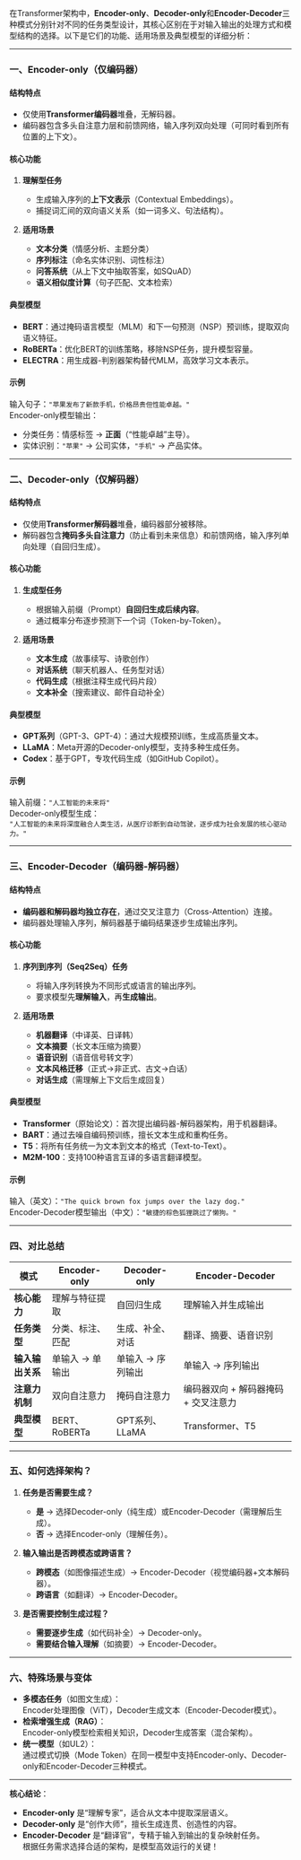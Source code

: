 在Transformer架构中，**Encoder-only**、**Decoder-only**和**Encoder-Decoder**三种模式分别针对不同的任务类型设计，其核心区别在于对输入输出的处理方式和模型结构的选择。以下是它们的功能、适用场景及典型模型的详细分析：

---

### **一、Encoder-only（仅编码器）**
#### **结构特点**
- 仅使用**Transformer编码器**堆叠，无解码器。
- 编码器包含多头自注意力层和前馈网络，输入序列双向处理（可同时看到所有位置的上下文）。

#### **核心功能**
1. **理解型任务**  
   - 生成输入序列的**上下文表示**（Contextual Embeddings）。  
   - 捕捉词汇间的双向语义关系（如一词多义、句法结构）。  

2. **适用场景**  
   - **文本分类**（情感分析、主题分类）  
   - **序列标注**（命名实体识别、词性标注）  
   - **问答系统**（从上下文中抽取答案，如SQuAD）  
   - **语义相似度计算**（句子匹配、文本检索）  

#### **典型模型**  
- **BERT**：通过掩码语言模型（MLM）和下一句预测（NSP）预训练，提取双向语义特征。  
- **RoBERTa**：优化BERT的训练策略，移除NSP任务，提升模型容量。  
- **ELECTRA**：用生成器-判别器架构替代MLM，高效学习文本表示。  

#### **示例**  
输入句子：`"苹果发布了新款手机，价格昂贵但性能卓越。"`  
Encoder-only模型输出：  
- 分类任务：情感标签 → **正面**（“性能卓越”主导）。  
- 实体识别：`"苹果"` → 公司实体，`"手机"` → 产品实体。

---

### **二、Decoder-only（仅解码器）**
#### **结构特点**
- 仅使用**Transformer解码器**堆叠，编码器部分被移除。  
- 解码器包含**掩码多头自注意力**（防止看到未来信息）和前馈网络，输入序列单向处理（自回归生成）。

#### **核心功能**
1. **生成型任务**  
   - 根据输入前缀（Prompt）**自回归生成后续内容**。  
   - 通过概率分布逐步预测下一个词（Token-by-Token）。  

2. **适用场景**  
   - **文本生成**（故事续写、诗歌创作）  
   - **对话系统**（聊天机器人、任务型对话）  
   - **代码生成**（根据注释生成代码片段）  
   - **文本补全**（搜索建议、邮件自动补全）  

#### **典型模型**  
- **GPT系列**（GPT-3、GPT-4）：通过大规模预训练，生成高质量文本。  
- **LLaMA**：Meta开源的Decoder-only模型，支持多种生成任务。  
- **Codex**：基于GPT，专攻代码生成（如GitHub Copilot）。  

#### **示例**  
输入前缀：`"人工智能的未来将"`  
Decoder-only模型生成：  
`"人工智能的未来将深度融合人类生活，从医疗诊断到自动驾驶，逐步成为社会发展的核心驱动力。"`

---

### **三、Encoder-Decoder（编码器-解码器）**
#### **结构特点**
- **编码器和解码器均独立存在**，通过交叉注意力（Cross-Attention）连接。  
- 编码器处理输入序列，解码器基于编码结果逐步生成输出序列。

#### **核心功能**
1. **序列到序列（Seq2Seq）任务**  
   - 将输入序列转换为不同形式或语言的输出序列。  
   - 要求模型先**理解输入**，再**生成输出**。  

2. **适用场景**  
   - **机器翻译**（中译英、日译韩）  
   - **文本摘要**（长文本压缩为摘要）  
   - **语音识别**（语音信号转文字）  
   - **文本风格迁移**（正式→非正式、古文→白话）  
   - **对话生成**（需理解上下文后生成回复）  

#### **典型模型**  
- **Transformer**（原始论文）：首次提出编码器-解码器架构，用于机器翻译。  
- **BART**：通过去噪自编码预训练，擅长文本生成和重构任务。  
- **T5**：将所有任务统一为文本到文本的格式（Text-to-Text）。  
- **M2M-100**：支持100种语言互译的多语言翻译模型。  

#### **示例**  
输入（英文）：`"The quick brown fox jumps over the lazy dog."`  
Encoder-Decoder模型输出（中文）：`"敏捷的棕色狐狸跳过了懒狗。"`

---

### **四、对比总结**
| **模式**          | Encoder-only         | Decoder-only         | Encoder-Decoder      |
|-------------------|---------------------|---------------------|---------------------|
| **核心能力**       | 理解与特征提取        | 自回归生成            | 理解输入并生成输出     |
| **任务类型**       | 分类、标注、匹配      | 生成、补全、对话       | 翻译、摘要、语音识别   |
| **输入输出关系**   | 单输入 → 单输出       | 单输入 → 序列输出      | 单输入 → 序列输出      |
| **注意力机制**     | 双向自注意力          | 掩码自注意力           | 编码器双向 + 解码器掩码 + 交叉注意力 |
| **典型模型**       | BERT、RoBERTa        | GPT系列、LLaMA        | Transformer、T5      |

---

### **五、如何选择架构？**
1. **任务是否需要生成？**  
   - **是** → 选择Decoder-only（纯生成）或Encoder-Decoder（需理解后生成）。  
   - **否** → 选择Encoder-only（理解任务）。  

2. **输入输出是否跨模态或跨语言？**  
   - **跨模态**（如图像描述生成）→ Encoder-Decoder（视觉编码器+文本解码器）。  
   - **跨语言**（如翻译）→ Encoder-Decoder。  

3. **是否需要控制生成过程？**  
   - **需要逐步生成**（如代码补全）→ Decoder-only。  
   - **需要结合输入理解**（如摘要）→ Encoder-Decoder。  

---

### **六、特殊场景与变体**
- **多模态任务**（如图文生成）：  
  Encoder处理图像（ViT），Decoder生成文本（Encoder-Decoder模式）。  
- **检索增强生成（RAG）**：  
  Encoder-only模型检索相关知识，Decoder生成答案（混合架构）。  
- **统一模型**（如UL2）：  
  通过模式切换（Mode Token）在同一模型中支持Encoder-only、Decoder-only和Encoder-Decoder三种模式。  

---

**核心结论**：  
- **Encoder-only** 是“理解专家”，适合从文本中提取深层语义。  
- **Decoder-only** 是“创作大师”，擅长生成连贯、创造性的内容。  
- **Encoder-Decoder** 是“翻译官”，专精于输入到输出的复杂映射任务。  
根据任务需求选择合适的架构，是模型高效运行的关键！